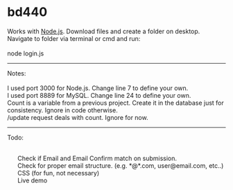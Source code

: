 # bd440
Works with <a href=https://nodejs.org/en/download/current>Node.js</a>. Download files and create a folder on desktop. 
Navigate to folder via terminal or cmd and run:<br><br>node login.js<br>
<hr>
Notes:<br><br>
I used port 3000 for Node.js. Change line 7 to define your own.<br>
I used port 8889 for MySQL. Change line 24 to define your own.<br>
Count is a variable from a previous project. Create it in the database just for consistency. Ignore in code otherwise. <br>
/update request deals with count. Ignore for now. <br>
<hr>
Todo:<br><br>
<ul>
  Check if Email and Email Confirm match on submission. <br>
  Check for proper email structure. (e.g. *@*.com, user@email.com, etc..)<br>
  CSS (for fun, not necessary)<br>
  Live demo<br>
</ul>
